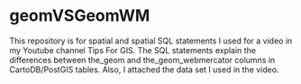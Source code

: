 # geomVSGeomWM
This repository is for spatial and spatial SQL statements I used for a video in my Youtube channel Tips For GIS. The SQL statements explain the differences between the_geom and the_geom_webmercator columns in CartoDB/PostGIS tables. Also, I attached the data set I used in the video.
